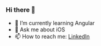 ### Hi there 👋

- 🌱 I’m currently learning Angular
- 💬 Ask me about iOS
- 📫 How to reach me: [LinkedIn](https://www.linkedin.com/in/fberivan-pala/)
